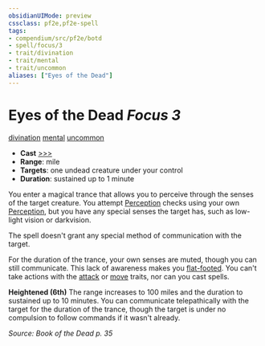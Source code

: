 ```yaml
---
obsidianUIMode: preview
cssclass: pf2e,pf2e-spell
tags:
- compendium/src/pf2e/botd
- spell/focus/3
- trait/divination
- trait/mental
- trait/uncommon
aliases: ["Eyes of the Dead"]
---
```

# Eyes of the Dead *Focus 3*   
[divination](divination.md "Divination School Trait")  [mental](mental.md "Mental Effect Trait")  [uncommon](uncommon.md "Uncommon Rarity Trait")  

- **Cast** [>>>](chapter-9-playing-the-game.md#Actions "Three-Action") 
- **Range**: mile
- **Targets**: one undead creature under your control
- **Duration**: sustained up to 1 minute

You enter a magical trance that allows you to perceive through the senses of the target creature. You attempt [Perception](skills.md#Perception) checks using your own [Perception](skills.md#Perception), but you have any special senses the target has, such as low-light vision or darkvision.

The spell doesn't grant any special method of communication with the target.

For the duration of the trance, your own senses are muted, though you can still communicate. This lack of awareness makes you [flat-footed](conditions.md#Flat-footed). You can't take actions with the [attack](attack.md "Attack Combat Trait") or [move](move.md "Move Combat Trait") traits, nor can you cast spells.

**Heightened (6th)** The range increases to 100 miles and the duration to sustained up to 10 minutes. You can communicate telepathically with the target for the duration of the trance, though the target is under no compulsion to follow commands if it wasn't already.

*Source: Book of the Dead p. 35*